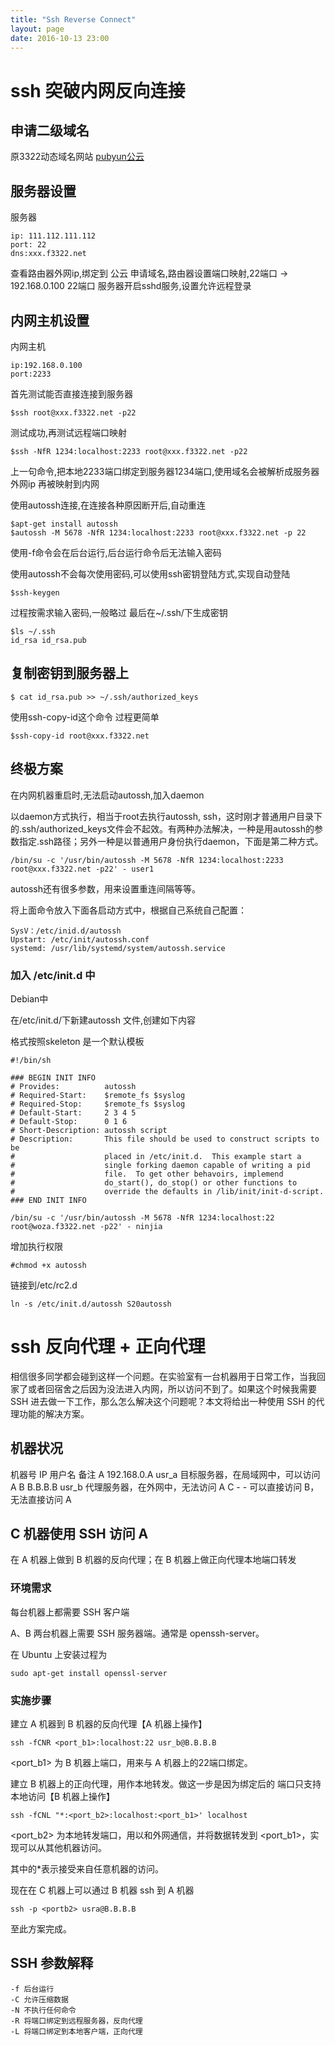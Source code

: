 ```yaml
---
title: "Ssh Reverse Connect"
layout: page
date: 2016-10-13 23:00
---
```



# ssh 突破内网反向连接 #

## 申请二级域名 ##

原3322动态域名网站
[pubyun公云](http://www.pubyun.com)

## 服务器设置 ##

服务器
```
ip: 111.112.111.112
port: 22
dns:xxx.f3322.net
```

查看路由器外网ip,绑定到 公云 申请域名,路由器设置端口映射,22端口 -> 192.168.0.100 22端口
服务器开启sshd服务,设置允许远程登录

## 内网主机设置 ##

内网主机
```
ip:192.168.0.100
port:2233
```

首先测试能否直接连接到服务器
```
$ssh root@xxx.f3322.net -p22 
```

测试成功,再测试远程端口映射
```
$ssh -NfR 1234:localhost:2233 root@xxx.f3322.net -p22
```
上一句命令,把本地2233端口绑定到服务器1234端口,使用域名会被解析成服务器外网ip
再被映射到内网

使用autossh连接,在连接各种原因断开后,自动重连 
```
$apt-get install autossh
$autossh -M 5678 -NfR 1234:localhost:2233 root@xxx.f3322.net -p 22
```
使用-f命令会在后台运行,后台运行命令后无法输入密码

使用autossh不会每次使用密码,可以使用ssh密钥登陆方式,实现自动登陆
```
$ssh-keygen
```

过程按需求输入密码,一般略过
最后在~/.ssh/下生成密钥

```
$ls ~/.ssh
id_rsa id_rsa.pub
```

## 复制密钥到服务器上 ##

```
$ cat id_rsa.pub >> ~/.ssh/authorized_keys
```

使用ssh-copy-id这个命令 过程更简单

```
$ssh-copy-id root@xxx.f3322.net
```


## 终极方案 ##

在内网机器重启时,无法启动autossh,加入daemon

以daemon方式执行，相当于root去执行autossh, ssh，这时刚才普通用户目录下的.ssh/authorized_keys文件会不起效。有两种办法解决，一种是用autossh的参数指定.ssh路径；另外一种是以普通用户身份执行daemon，下面是第二种方式。

```
/bin/su -c '/usr/bin/autossh -M 5678 -NfR 1234:localhost:2233 root@xxx.f3322.net -p22' - user1
```

autossh还有很多参数，用来设置重连间隔等等。

将上面命令放入下面各启动方式中，根据自己系统自己配置：

```
SysV：/etc/inid.d/autossh
Upstart: /etc/init/autossh.conf
systemd: /usr/lib/systemd/system/autossh.service
```


### 加入 /etc/init.d 中 ###

Debian中

在/etc/init.d/下新建autossh 文件,创建如下内容

格式按照skeleton 是一个默认模板

```
#!/bin/sh

### BEGIN INIT INFO
# Provides:          autossh
# Required-Start:    $remote_fs $syslog
# Required-Stop:     $remote_fs $syslog
# Default-Start:     2 3 4 5
# Default-Stop:      0 1 6
# Short-Description: autossh script 
# Description:       This file should be used to construct scripts to be
#                    placed in /etc/init.d.  This example start a
#                    single forking daemon capable of writing a pid
#                    file.  To get other behavoirs, implemend
#                    do_start(), do_stop() or other functions to
#                    override the defaults in /lib/init/init-d-script.
### END INIT INFO

/bin/su -c '/usr/bin/autossh -M 5678 -NfR 1234:localhost:22 root@woza.f3322.net -p22' - ninjia

```

增加执行权限

```
#chmod +x autossh
```

链接到/etc/rc2.d 

```
ln -s /etc/init.d/autossh S20autossh
```





# ssh 反向代理 + 正向代理


相信很多同学都会碰到这样一个问题。在实验室有一台机器用于日常工作，当我回家了或者回宿舍之后因为没法进入内网，所以访问不到了。如果这个时候我需要 SSH 进去做一下工作，那么怎么解决这个问题呢？本文将给出一种使用 SSH 的代理功能的解决方案。

## 机器状况
机器号       IP 	         用户名                   备注
  A        192.168.0.A 	     usr_a 	     目标服务器，在局域网中，可以访问 A
  B        B.B.B.B           usr_b 	     代理服务器，在外网中，无法访问 A
  C        -                   -         可以直接访问 B，无法直接访问 A

## C 机器使用 SSH 访问 A

在 A 机器上做到 B 机器的反向代理；在 B 机器上做正向代理本地端口转发

### 环境需求

每台机器上都需要 SSH 客户端

A、B 两台机器上需要 SSH 服务器端。通常是 openssh-server。

在 Ubuntu 上安装过程为

```
sudo apt-get install openssl-server
```

### 实施步骤

建立 A 机器到 B 机器的反向代理【A 机器上操作】

```
ssh -fCNR <port_b1>:localhost:22 usr_b@B.B.B.B
```

<port_b1> 为 B 机器上端口，用来与 A 机器上的22端口绑定。

建立 B 机器上的正向代理，用作本地转发。做这一步是因为绑定后的 端口只支持本地访问【B 机器上操作】

```
ssh -fCNL "*:<port_b2>:localhost:<port_b1>' localhost
```

<port_b2> 为本地转发端口，用以和外网通信，并将数据转发到 <port_b1>，实现可以从其他机器访问。

其中的*表示接受来自任意机器的访问。

现在在 C 机器上可以通过 B 机器 ssh 到 A 机器

```
ssh -p <portb2> usra@B.B.B.B
```

至此方案完成。

## SSH 参数解释

```
-f 后台运行
-C 允许压缩数据
-N 不执行任何命令
-R 将端口绑定到远程服务器，反向代理
-L 将端口绑定到本地客户端，正向代理
```






